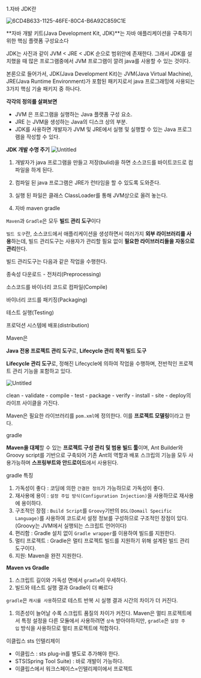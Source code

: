 1.자바 JDK란

![6CD4B633-1125-46FE-80C4-B6A92C859C1E](https://github.com/minheebaek/TIL/assets/105588896/24ff5438-3c52-4ac2-8c9d-8ab51db2f967)

**자바 개발 키트(Java Development Kit, JDK)**는 자바 애플리케이션을 구축하기 위한 핵심 플랫폼 구성요소다

JDK는 사진과 같이 JVM < JRE < JDK 순으로 범위안에 존재한다. 그래서 JDK를 설치했을 때 많은 프로그램중에서 JVM 프로그램이 깔려 java를 사용할 수 있는 것이다.

본론으로 들어가서, JDK(Java Development Kit)는 JVM(Java Virtual Machine), JRE(Java Runtime Environment)가 포함된 패키지로서 java 프로그래밍에 사용되는 3가지 핵심 기술 패키지 중 하나다.

**각각의 정의를 살펴보면**

- JVM 은 프로그램을 실행하는 Java 플랫폼 구성 요소.
- JRE 는 JVM을 생성하는 Java의 디스크 상의 부분.
- JDK를 사용하면 개발자가 JVM 및 JRE에서 실행 및 실행할 수 있는 Java 프로그램을 작성할 수 있다.

****JDK 개발 수명 주기****
![Untitled](https://github.com/minheebaek/TIL/assets/105588896/de966434-04db-43e4-a68e-f0d95e0ed600)
1. 개발자가 java 프로그램을 만들고 저장(bulid)을 하면 소스코드를 바이트코드로 컴파일을 하게 된다.

2. 컴파일 된 java 프로그램은 JRE가 런타임을 할 수 있도록 도와준다.

3. 실행 된 파일은 클래스 ClassLoader를 통해 JVM상으로 올려 놓는다.
   

2. 자바 maven gradle

`Maven`과 `Gradle`은 모두 **빌드 관리 도구**이다

`빌드 도구`란, 소스코드에서 애플리케이션을 생성하면서 여러가지 **외부 라이브러리를 사용**하는데, 빌드 관리도구는 사용자가 관리할 필요 없이 **필요한 라이브러리들을 자동으로 관리**한다.

빌드 관리도구는 다음과 같은 작업을 수행한다.

종속성 다운로드 - 전처리(Preprocessing)

소스코드를 바이너리 코드로 컴파일(Compile)

바이너리 코드를 패키징(Packaging)

테스트 실행(Testing)

프로덕션 시스템에 배포(distribution)

Maven은

**Java 전용 프로젝트 관리 도구**로, **Lifecycle 관리 목적 빌드 도구**

**Lifecycle 관리 도구**로, 정해진 Lifecycle에 의하여 작업을 수행하며, 전반적인 프로젝트 관리 기능을 포함하고 있다.

![Untitled](https://s3-us-west-2.amazonaws.com/secure.notion-static.com/f5133316-13e2-4da7-8442-429c04383252/Untitled.png)

clean - validate - compile - test - package - verify - install - site - deploy의 라이프 사이클을 가진다.

Maven은 필요한 라이브러리를 `pom.xml`에 정의한다. 이를 **프로젝트 모델링**이라고 한다.

gradle

**Maven을 대체**할 수 있는 **프로젝트 구성 관리 및 범용 빌드 툴**이며, Ant Builder와 Groovy script를 기반으로 구축되어 기존 Ant의 역할과 배포 스크립의 기능을 모두 사용가능하며 **스프링부트와 안드로이드**에서 사용된다.

gradle 특징

1. 가독성이 좋다 : 코딩에 의한 `간결한 정의`가 가능하므로 가독성이 좋다.
2. 재사용에 용이 : `설정 주입 방식(Configuration Injection)`을 사용하므로 재사용에 용이하다.
3. 구조적인 장점 : `Build Script`를 `Groovy`기반의 `DSL(Domail Specific Language)`를 사용하여 코드로서 설정 정보를 구성하므로 구조적인 장점이 있다. (Groovy는 JVM에서 실행되는 스크립트 언어이다)
4. 편리함 : Gradle 설치 없이 `Gradle wrapper`를 이용하여 빌드를 지원한다.
5. 멀티 프로젝트 : Gradle은 멀티 프로젝트 빌드를 지원하기 위해 설계된 빌드 관리 도구이다.
6. 지원: Maven을 완전 지원한다.

**Maven vs Gradle**

1. 스크립트 길이와 가독성 면에서 `gradle`이 우세하다.
2. 빌드와 테스트 실행 결과 Gradle이 더 빠르다

`gradle`은 `캐시를 사용`하므로 테스트 반복 시 실행 결과 시간의 차이가 더 커진다.

1. 의존성이 늘어날 수록 스크립트 품질의 차이가 커진다. Maven은 멀티 프로젝트에서 특정 설정을 다른 모듈에서 사용하려면 `상속` 받아야하지만, `gradle`은 `설정 주입` 방식을 사용하므로 멀티 프로젝트에 적합하다.

이클립스 sts 인텔리제이

- 이클립스 : sts plug-in를 별도로 추가해야 한다.
- STS(Spring Tool Suite) : 바로 개발이 가능하다.
- 이클립스에서 워크스페이스=인텔리제이에서 프로젝트
